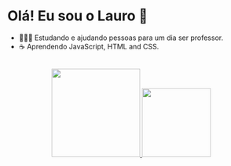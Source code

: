 
# Olá! Eu sou o Lauro 🐬

* 👨🏻‍🏫 Estudando e ajudando pessoas para um dia ser professor.</br>
* ☕ Aprendendo JavaScript, HTML and CSS.
</br>
<div align="center">
  <a href="https://github.com/lauropera">
  <img height="180em" src="https://github-readme-stats.vercel.app/api?username=lauropera&show_icons=true&theme=github_dark&include_all_commits=true&count_private=true"/>
  <img height="140em" src="https://github-readme-stats.vercel.app/api/top-langs/?username=lauropera&layout=compact&langs_count=7&theme=github_dark"/>
</div>
